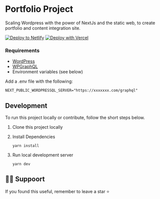 # Portfolio Project

Scaling Wordpress with the power of NextJs and the static web, to create portfolio and content integration site.

[![Deploy to Netlify](https://www.netlify.com/img/deploy/button.svg)](https://app.netlify.com/start/deploy?repository=https://github.com/raph941/portfolio.git) [![Deploy with Vercel](https://vercel.com/button)](https://vercel.com/new/clone?repository-url=https://github.com/raph941/portfolio.git)

### Requirements

- [WordPress](https://wordpress.org/)
- [WPGraphQL](https://www.wpgraphql.com/)
- Environment variables (see below)

Add a .env file with the following:

```
NEXT_PUBLIC_WORDPRESSQL_SERVER="https://xxxxxxx.com/graphql"
```

## Development

To run this project locally or contribute, follow the short steps below.

1. Clone this project locally
2. Install Dependencies

   ```
   yarn install
   ```

3. Run local development server

   ```
   yarn dev
   ```

## 🏋️‍♂️ Suppoort

If you found this useful, remember to leave a star ⭐️
